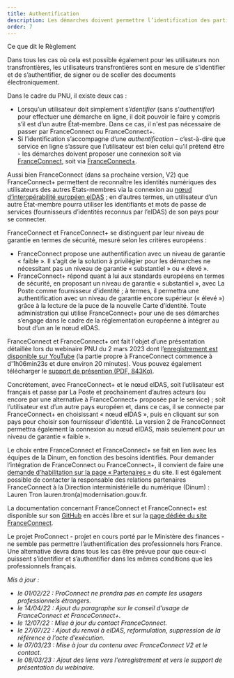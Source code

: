 ```yaml
---
title: Authentification
description: Les démarches doivent permettre l’identification des particuliers et des entreprises de l’Union européenne. L’authentification des particuliers doit se faire via FranceConnect ou FranceConnect+.
order: 7
---
```


<div class="fr-callout fr-mb-4w"> 
<p class="fr-callout__title fr-mb-4w">Ce que dit le Règlement</p> 
<p class="fr-callout__text">Dans tous les cas où cela est possible également pour les utilisateurs non transfrontières, les utilisateurs transfrontières sont en mesure de s’identifier et de s’authentifier, de signer ou de sceller des documents électroniquement.</p> 
</div> 

Dans le cadre du PNU, il existe deux cas :
* Lorsqu’un utilisateur doit simplement s’_identifier_ (sans s’_authentifier_) pour effectuer une démarche en ligne, il doit pouvoir le faire y compris s’il est d’un autre État-membre. Dans ce cas, il n'est pas nécessaire de passer par FranceConnect ou FranceConnect+.
* Si l’identification s’accompagne d’une _authentification_ – c’est-à-dire que service en ligne s’assure que l’utilisateur est bien celui qu’il prétend être - les démarches doivent proposer une connexion soit via [FranceConnect](https://franceconnect.gouv.fr/), soit via [FranceConnect+](https://franceconnect.gouv.fr/france-connect-plus).

Aussi bien FranceConnect (dans sa prochaine version, V2) que FranceConnect+ permettent de reconnaître les identités numériques des utilisateurs des autres États-membres via la connexion au [nœud d’interopérabilité européen eIDAS](https://www.ssi.gouv.fr/actualite/le-reglement-europeen-eidas-pour-la-confiance-dans-les-transactions-electroniques-entre-en-application/)&nbsp;; en d’autres termes, un utilisateur d’un autre État-membre pourra utiliser les identifiants et mots de passe de services (fournisseurs d’identités reconnus par l’eIDAS) de son pays pour se connecter.

FranceConnect et FranceConnect+ se distinguent par leur niveau de garantie en termes de sécurité, mesuré selon les critères européens&nbsp;:
* FranceConnect propose une authentification avec un niveau de garantie «&nbsp;faible&nbsp;». Il s’agit de la solution à privilégier pour les démarches ne nécessitant pas un niveau de garantie «&nbsp;substantiel&nbsp;» ou «&nbsp;élevé&nbsp;». 
* FranceConnect+ répond quant à lui aux standards européens en termes de sécurité, en proposant un niveau de garantie «&nbsp;substantiel&nbsp;», avec La Poste comme fournisseur d’identité&nbsp;; à termes, il permettra une authentification avec un niveau de garantie encore supérieur («&nbsp;élevé&nbsp;») grâce à la lecture de la puce de la nouvelle Carte d’identité. Toute administration qui utilise FranceConnect+ pour une de ses démarches s’engage dans le cadre de la réglementation européenne à intégrer au bout d’un an le nœud eIDAS.

FranceConnect et FranceConnect+ ont fait l'objet d’une présentation détaillée lors du webinaire PNU du 2 mars 2023 dont l’[enregistrement est disponible sur YouTube](https://www.youtube.com/watch?v=yq13SImy5Ik&t=3983s) (la partie propre à FranceConnect commence à d'1h06min23s et dure environ 20 minutes). Vous pouvez également télécharger le [support de présention (PDF, 843Ko)](https://github.com/DISIC/design.numerique.gouv.fr/files/10923177/230302.Presentation.FC%2B.PNU.webinaire.pdf).

Concrètement, avec FranceConnect+ et le nœud eIDAS, soit l’utilisateur est français et passe par La Poste et prochainement d’autres acteurs (ou encore par une alternative à FranceConnect+ proposée par le service)&nbsp;; soit l’utilisateur est d’un autre pays européen et, dans ce cas, il se connecte par FranceConnect+ en choisissant «&nbsp;nœud eIDAS&nbsp;», puis en cliquant sur son pays pour choisir son fournisseur d’identité. La version 2 de FranceConnect permettra également la connexion au nœud eIDAS, mais seulement pour un niveau de garantie «&nbsp;faible&nbsp;».

Le choix entre FranceConnect et FranceConnect+ se fait en lien avec les équipes de la Dinum, en fonction des besoins identifiés. Pour demander l’intégration de FranceConnect ou FranceConnect+, il convient de faire une [demande d’habilitation sur la page «&nbsp;Partenaires&nbsp;»](https://franceconnect.gouv.fr/partenaires) du site. Il est également possible de contacter la responsable des relations partenaires FranceConnect à la Direction interministérielle du numérique (Dinum) : Lauren Tron lauren.tron(a)modernisation.gouv.fr.


La documentation concernant FranceConnect et FranceConnect+ est disponible sur son [GitHub](https://github.com/france-connect) en accès libre et sur la [page dédiée du site FranceConnect](https://partenaires.franceconnect.gouv.fr/fcp/fournisseur-service). 

<div class="fr-highlight fr-mb-4w">
	<p>Le projet ProConnect - projet en cours porté par le Ministère des finances - ne semble pas permettre l’authentification des professionnels hors France. Une alternative devra dans tous les cas être prévue pour que ceux-ci puissent s’identifier et s’authentifier dans les mêmes conditions que les professionnels français.
	</p>
</div>

_Mis à jour&nbsp;:_
* _le 01/02/22&nbsp;: ProConnect ne prendra pas en compte les usagers professionnels étrangers._
* _le 14/04/22&nbsp;: Ajout du paragraphe sur le conseil d’usage de FranceConnect et FranceConnect+._
* _le 12/07/22&nbsp;: Mise à jour du contact FranceConnect._
* _le 27/07/22&nbsp;: Ajout du renvoi à eIDAS, reformulation, suppression de la référence à l’acte d’exécution._
* _le 07/03/23&nbsp;: Mise à jour du contenu avec FranceConnect V2 et le contact._
* _le 08/03/23&nbsp;: Ajout des liens vers l'enregistrement et vers le support de présentation du webinaire._
